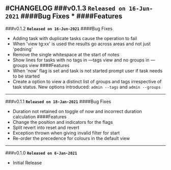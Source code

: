 #CHANGELOG
###v0.1.3
**`Released on 16-Jun-2021`**
####Bug Fixes
* 
####Features
----
###v0.1.2
**`Released on 16-Jun-2021`**
####Bug Fixes
* Adding task with duplicate tasks cause the operation to fail
* When 'view tg:xx' is used the results go across areas and not just 'pedning'
* Remove the single whitespace at the start of notes
* Show lines for tasks with no tags in —tags view and no groups in —groups view
####Features
* When 'now' flag is set and task is not started prompt user if task needs to be started
* Create a option to view a distinct list of groups and tags irrespective of task status. New options introduced: `admin --tags` and `admin --groups`
----
###v0.1.1
**`Released on 18-Jan-2021`**
####Bug Fixes
* Duration not retained on toggle of now and incorrect duration calculation
####Features
* Change the position and indicators for the flags
* Split revert into reset and revert
* Exception thrown when giving invalid filter for start
* Re-order the precedence for colours in the default view
----
###v0.1.0
**`Released on 6-Jan-2021`**
* Initial Release